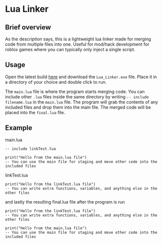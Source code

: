 # Lua Linker
## Brief overview
As the description says, this is a lightweight lua linker made for merging code from multiple files into one. Useful for mod/hack development for roblox games where you can typically only inject a single script.

## Usage
Open the latest build [here](https://github.com/DiSaber/Lua-Linker/releases/latest) and download the `Lua_Linker.exe` file. Place it in a directory of your choice and double click to run.

The `main.lua` file is where the program starts merging code. You can include other `.lua` files inside the same directory by writing `-- include filename.lua` in the `main.lua` file. The program will grab the contents of any included files and drop them into the main file. The merged code will be placed into the `final.lua` file.

## Example
main.lua
```
-- include linkTest.lua

print("Hello from the main.lua file")
-- You can use the main file for staging and move other code into the included files
```

linkTest.lua
```
print("Hello from the linkTest.lua file")
-- You can write extra functions, variables, and anything else in the other files
```

and lastly the resulting final.lua file after the program is run
```
print("Hello from the linkTest.lua file")
-- You can write extra functions, variables, and anything else in the other files

print("Hello from the main.lua file")
-- You can use the main file for staging and move other code into the included files
```

